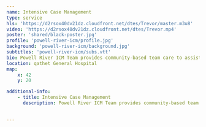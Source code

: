 ```yaml
---
name: Intensive Case Management
type: service
hls: 'https://d2rsox40dv21dz.cloudfront.net/dtes/Trevor/master.m3u8'
video: 'https://d2rsox40dv21dz.cloudfront.net/dtes/Trevor.mp4'
poster: 'shared/black-poster.jpg'
profile: 'powell-river-icm/profile.jpg'
background: 'powell-river-icm/background.jpg'
subtitles: 'powell-river-icm/subs.vtt'
bio: Powell River ICM Team provides community-based team care to assist people with moderate to severe substance use in a preventative, proactive manner. The team act as resource navigators and help clients connect with a range of health-care services, including family doctors, nurse practitioners, addiction treatment and counselling, as well as broader, non-medical services such as housing and employment.
location: qathet General Hospital
map:
    x: 42
    y: 20

additional-info: 
    - title: Intensive Case Management
      description: Powell River ICM Team provides community-based team care to assist people with moderate to severe substance use in a preventative, proactive manner. The team act as resource navigators and help clients connect with a range of health-care services, including family doctors, nurse practitioners, addiction treatment and counselling, as well as broader, non-medical services such as housing and employment. 
    

---
```

